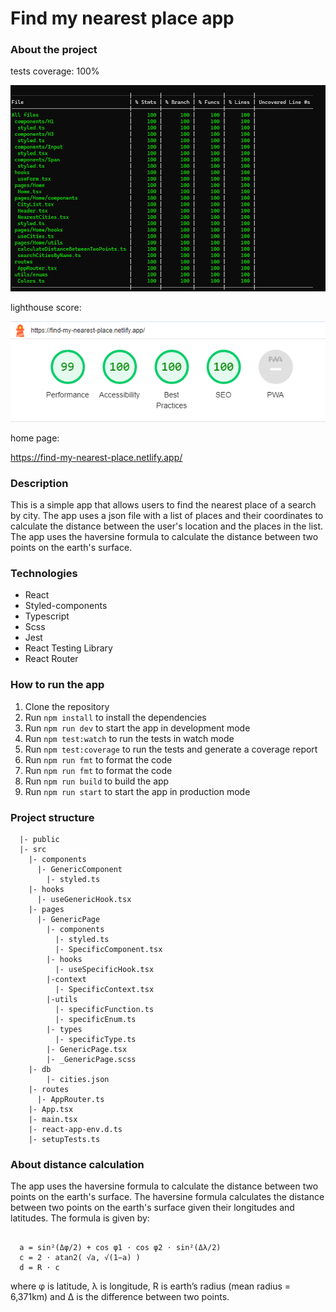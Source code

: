 # Find my nearest place app

### About the project

tests coverage: 100%

![coverage screenshot](https://github.com/Userm4p/find_my_nearest_place_app/blob/master/readme_images/coverage_screenshot.png?raw=true)

lighthouse score: 

![coverage screenshot](https://github.com/Userm4p/find_my_nearest_place_app/blob/master/readme_images/ligthhouse_screenshot.png?raw=true)

home page:

https://find-my-nearest-place.netlify.app/

### Description

This is a simple app that allows users to find the nearest place of a search by city. The app uses a json file with a list of places and their coordinates to calculate the distance between the user's location and the places in the list. The app uses the haversine formula to calculate the distance between two points on the earth's surface.

### Technologies

- React
- Styled-components
- Typescript
- Scss
- Jest
- React Testing Library
- React Router

### How to run the app

1. Clone the repository
2. Run `npm install` to install the dependencies
3. Run `npm run dev` to start the app in development mode
4. Run `npm test:watch` to run the tests in watch mode
5. Run `npm test:coverage` to run the tests and generate a coverage report
6. Run `npm run fmt` to format the code
7. Run `npm run fmt` to format the code
8. Run `npm run build` to build the app
9. Run `npm run start` to start the app in production mode

### Project structure

```
  |- public
  |- src
    |- components
      |- GenericComponent
        |- styled.ts
    |- hooks
      |- useGenericHook.tsx
    |- pages
      |- GenericPage
        |- components
          |- styled.ts
          |- SpecificComponent.tsx
        |- hooks
          |- useSpecificHook.tsx
        |-context
          |- SpecificContext.tsx
        |-utils
          |- specificFunction.ts
          |- specificEnum.ts
        |- types
          |- specificType.ts
        |- GenericPage.tsx
        |- _GenericPage.scss
    |- db
        |- cities.json
    |- routes
      |- AppRouter.ts
    |- App.tsx
    |- main.tsx
    |- react-app-env.d.ts
    |- setupTests.ts
```

### About distance calculation

The app uses the haversine formula to calculate the distance between two points on the earth's surface. The haversine formula calculates the distance between two points on the earth's surface given their longitudes and latitudes. The formula is given by:

```

  a = sin²(Δφ/2) + cos φ1 ⋅ cos φ2 ⋅ sin²(Δλ/2)
  c = 2 ⋅ atan2( √a, √(1−a) )
  d = R ⋅ c

```

where φ is latitude, λ is longitude, R is earth’s radius (mean radius = 6,371km) and Δ is the difference between two points.

